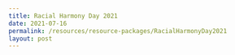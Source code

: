 ```yaml
---
title: Racial Harmony Day 2021
date: 2021-07-16
permalink: /resources/resource-packages/RacialHarmonyDay2021
layout: post
---
```

